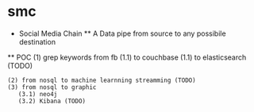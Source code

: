 # smc


* Social Media Chain
** A Data pipe from source to any possibile destination

** POC
    (1)  grep keywords from fb 
       (1.1) to couchbase
       (1.1) to elasticsearch (TODO)
      
    (2) from nosql to machine learnning streamming (TODO)
    (3) from nosql to graphic 
       (3.1) neo4j
       (3.2) Kibana (TODO)

